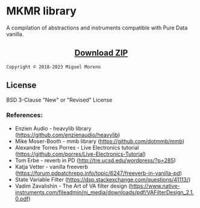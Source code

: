 # MKMR library
A compilation of abstractions and instruments compatible with Pure Data vanilla.

<h2 align="center">
  <a href="https://github.com/MikeMorenoDSP/pd-mkmr/archive/refs/heads/master.zip">Download ZIP</a>
</h2>

```Copyright © 2018-2023 Miguel Moreno```

## License
BSD 3-Clause "New" or "Revised" License

### References:
* Enzien Audio - heavylib library (https://github.com/enzienaudio/heavylib)
* Mike Moser-Booth - mmb library (https://github.com/dotmmb/mmb)
* Alexandre Torres Porres - Live Electronics tutorial (https://github.com/porres/Live-Electronics-Tutorial)
* Tom Erbe - reverb in PD (http://tre.ucsd.edu/wordpress/?p=285)
* Katja Vetter - vanilla freeverb (https://forum.pdpatchrepo.info/topic/6247/freeverb-in-vanilla-pd)
* State Variable Filter (https://dsp.stackexchange.com/questions/41113/)
* Vadim Zavalishin - The Art of VA filter design (https://www.native-instruments.com/fileadmin/ni_media/downloads/pdf/VAFilterDesign_2.1.0.pdf)
